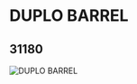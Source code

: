 # DUPLO BARREL
## 31180
![DUPLO BARREL](https://lc-www-live-s.legocdn.com/media/bricks/5/2/4281173.jpg)